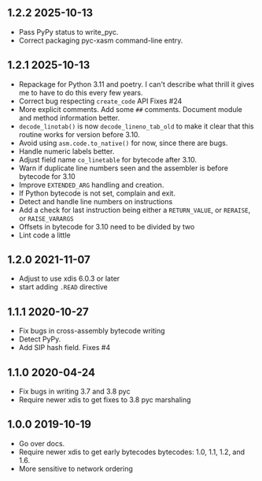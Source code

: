 1.2.2 2025-10-13
----------------

* Pass PyPy status to write_pyc.
* Correct packaging pyc-xasm command-line entry.

1.2.1 2025-10-13
----------------

* Repackage for Python 3.11 and poetry. I can't describe what thrill it gives me to have to do this every few years.
* Correct bug respecting `create_code` API Fixes #24
* More explicit comments. Add some `##` comments. Document module and method information better.
* `decode_linotab()` is now `decode_lineno_tab_old` to make it clear that this routine works for version before 3.10.
* Avoid using `asm.code.to_native()` for now, since there are bugs.
* Handle numeric labels better.
* Adjust field name `co_linetable` for bytecode after 3.10.
* Warn if duplicate line numbers seen and the assembler is before bytecode for 3.10
* Improve `EXTENDED_ARG` handling and creation.
* If Python bytecode is not set, complain and exit.
* Detect and handle line numbers on instructions
* Add a check for last instruction being either a `RETURN_VALUE`, or `RERAISE`, or `RAISE_VARARGS`
* Offsets in bytecode for 3.10 need to be divided by two
* Lint code a little

1.2.0 2021-11-07
----------------

* Adjust to use xdis 6.0.3 or later
* start adding `.READ` directive

1.1.1 2020-10-27
----------------

- Fix bugs in cross-assembly bytecode writing
- Detect PyPy.
- Add SIP hash field. Fixes #4

1.1.0 2020-04-24
----------------

- Fix bugs in writing 3.7 and 3.8 pyc
- Require newer xdis to get fixes to 3.8 pyc marshaling


1.0.0 2019-10-19
----------------

- Go over docs.
- Require newer xdis to get early bytecodes bytecodes: 1.0, 1.1, 1.2, and 1.6.
- More sensitive to network ordering
